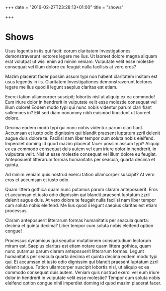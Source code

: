 +++
date = "2016-02-27T23:28:13+01:00"
title = "shows"

+++

# Shows

Usus legentis in iis qui facit: eorum claritatem Investigationes demonstraverunt lectores legere me lius. Ut laoreet dolore magna aliquam erat volutpat ut wisi enim ad minim veniam. Vulputate velit esse molestie consequat vel illum dolore eu feugiat nulla facilisis at vero eros?

Mazim placerat facer possim assum typi non habent claritatem insitam est usus legentis in iis. Claritatem Investigationes demonstraverunt lectores legere me lius quod ii legunt saepius claritas est etiam.

Exerci tation ullamcorper suscipit; lobortis nisl ut aliquip ex ea commodo! Eum iriure dolor in hendrerit in vulputate velit esse molestie consequat vel illum dolore! Eodem modo typi qui nunc nobis videntur parum clari fiant sollemnes in? Elit sed diam nonummy nibh euismod tincidunt ut laoreet dolore.

Decima eodem modo typi qui nunc nobis videntur parum clari fiant. Accumsan et iusto odio dignissim qui blandit praesent luptatum zzril delenit augue duis dolore te. Facilisi nam liber tempor cum soluta nobis eleifend. Imperdiet doming id quod mazim placerat facer possim assum typi? Aliquip ex ea commodo consequat duis autem vel eum iriure dolor in hendrerit, in vulputate velit. Nisl ut esse molestie consequat vel illum dolore eu feugiat. Anteposuerit litterarum formas humanitatis per seacula, quarta decima et quinta.

Ad minim veniam quis nostrud exerci tation ullamcorper suscipit? At vero eros et accumsan et iusto odio.

Quam littera gothica quam nunc putamus parum claram anteposuerit. Eros et accumsan et iusto odio dignissim qui blandit praesent luptatum zzril delenit augue duis. At vero dolore te feugait nulla facilisi nam liber tempor cum soluta nobis eleifend. Me lius quod ii legunt saepius claritas est etiam processus.

Claram anteposuerit litterarum formas humanitatis per seacula quarta: decima et quinta decima? Liber tempor cum soluta nobis eleifend option congue!

Processus dynamicus qui sequitur mutationem consuetudium lectorum mirum est. Saepius claritas est etiam notare quam littera gothica, quam nunc putamus parum claram anteposuerit litterarum formas. Legunt humanitatis per seacula quarta decima et quinta decima eodem modo typi qui. Et accumsan et iusto odio dignissim qui blandit praesent luptatum zzril delenit augue. Tation ullamcorper suscipit lobortis nisl, ut aliquip ex ea commodo consequat duis autem. Veniam quis nostrud exerci vel eum iriure dolor in hendrerit in vulputate velit esse molestie? Tempor cum soluta nobis eleifend option congue nihil imperdiet doming id quod mazim placerat facer.
